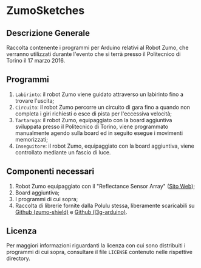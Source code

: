 # ZumoSketches

## Descrizione Generale
Raccolta contenente i programmi per Arduino relativi al Robot Zumo, che verranno utilizzati durante l'evento che si terrà presso il Politecnico di Torino il 17 marzo 2016.

## Programmi
1. `Labirinto`: il robot Zumo viene guidato attraverso un labirinto fino a trovare l'uscita;
2. `Circuito`: il robot Zumo percorre un circuito di gara fino a quando non completa i giri richiesti o esce di pista per l'eccessiva velocità;
3. `Tartaruga`: il robot Zumo, equipaggiato con la board aggiuntiva sviluppata presso il Politecnico di Torino, viene programmato manualmente agendo sulla board ed in seguito esegue i movimenti memorizzati;
4. `Inseguitore`: il robot Zumo, equipaggiato con la board aggiuntiva, viene controllato mediante un fascio di luce.

## Componenti necessari
1. Robot Zumo equipaggiato con il "Reflectance Sensor Array" ([Sito Web](http://www.polulu.com/zumo));
2. Board aggiuntiva;
3. I programmi di cui sopra;
4. Raccolta di librerie fornite dalla Polulu stessa, liberamente scaricabili su [Github (zumo-shield)](https://github.com/polulu/zumo-shield) e [Github (l3g-arduino)](https://github.com/polulu/l3g-arduino).

## Licenza
Per maggiori informazioni riguardanti la licenza con cui sono distribuiti i programmi di cui sopra, consultare il file `LICENSE` contenuto nelle rispettive directory.
